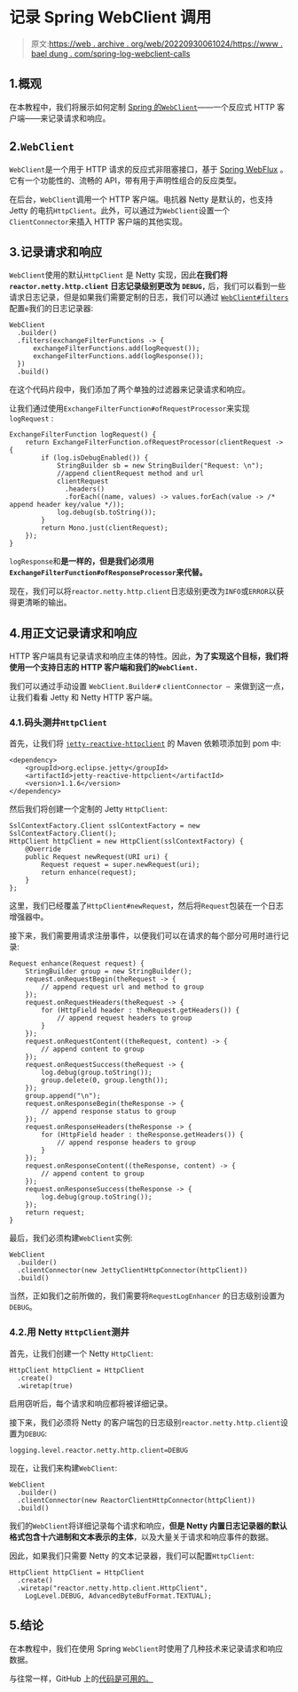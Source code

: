 # 记录 Spring WebClient 调用

> 原文:[https://web . archive . org/web/20220930061024/https://www . bael dung . com/spring-log-webclient-calls](https://web.archive.org/web/20220930061024/https://www.baeldung.com/spring-log-webclient-calls)

## 1.概观

在本教程中，我们将展示如何定制 [Spring 的`WebClient`](/web/20221128043825/https://www.baeldung.com/spring-5-webclient)——一个反应式 HTTP 客户端——来记录请求和响应。

## 2.`WebClient`

`WebClient`是一个用于 HTTP 请求的反应式非阻塞接口，基于 [Spring WebFlux](/web/20221128043825/https://www.baeldung.com/spring-webflux) 。它有一个功能性的、流畅的 API，带有用于声明性组合的反应类型。

在后台，`WebClient`调用一个 HTTP 客户端。电抗器 Netty 是默认的，也支持 Jetty 的电抗`HttpClient`。此外，可以通过为`WebClient`设置一个`ClientConnector`来插入 HTTP 客户端的其他实现。

## 3.记录请求和响应

`WebClient`使用的默认`HttpClient` 是 Netty 实现，因此**在我们将`reactor.netty.http.client` 日志记录级别更改为 `DEBUG,`** 后，我们可以看到一些请求日志记录，但是如果我们需要定制的日志，我们可以通过 [`WebClient#filters`](/web/20221128043825/https://www.baeldung.com/spring-webclient-filters) 配置`e`我们的日志记录器:

```
WebClient
  .builder()
  .filters(exchangeFilterFunctions -> {
      exchangeFilterFunctions.add(logRequest());
      exchangeFilterFunctions.add(logResponse());
  })
  .build()
```

在这个代码片段中，我们添加了两个单独的过滤器来记录请求和响应。

让我们通过使用`ExchangeFilterFunction#ofRequestProcessor`来实现`logRequest` :

```
ExchangeFilterFunction logRequest() {
    return ExchangeFilterFunction.ofRequestProcessor(clientRequest -> {
        if (log.isDebugEnabled()) {
            StringBuilder sb = new StringBuilder("Request: \n");
            //append clientRequest method and url
            clientRequest
              .headers()
              .forEach((name, values) -> values.forEach(value -> /* append header key/value */));
            log.debug(sb.toString());
        }
        return Mono.just(clientRequest);
    });
}
```

`logResponse`和**是一样的，但是我们必须用`ExchangeFilterFunction#ofResponseProcessor`来代替。** 

现在，我们可以将`reactor.netty.http.client`日志级别更改为`INFO`或`ERROR`以获得更清晰的输出。

## 4.用正文记录请求和响应

HTTP 客户端具有记录请求和响应主体的特性。因此，**为了实现这个目标，我们将使用一个支持日志的 HTTP 客户端和我们的`WebClient.`**

我们可以通过手动设置 `WebClient.Builder#` `clientConnector – `来做到这一点，让我们看看 Jetty 和 Netty HTTP 客户端。

### 4.1.码头测井`HttpClient`

首先，让我们将 [`jetty-reactive-httpclient`](https://web.archive.org/web/20221128043825/https://search.maven.org/search?q=a:jetty-reactive-httpclient) 的 Maven 依赖项添加到 pom 中:

```
<dependency>
    <groupId>org.eclipse.jetty</groupId>
    <artifactId>jetty-reactive-httpclient</artifactId>
    <version>1.1.6</version>
</dependency>
```

然后我们将创建一个定制的 Jetty `HttpClient`:

```
SslContextFactory.Client sslContextFactory = new SslContextFactory.Client();
HttpClient httpClient = new HttpClient(sslContextFactory) {
    @Override
    public Request newRequest(URI uri) {
        Request request = super.newRequest(uri);
        return enhance(request);
    }
};
```

这里，我们已经覆盖了`HttpClient#newRequest`，然后将`Request`包装在一个日志增强器中。

接下来，我们需要用请求注册事件，以便我们可以在请求的每个部分可用时进行记录:

```
Request enhance(Request request) {
    StringBuilder group = new StringBuilder();
    request.onRequestBegin(theRequest -> {
        // append request url and method to group
    });
    request.onRequestHeaders(theRequest -> {
        for (HttpField header : theRequest.getHeaders()) {
            // append request headers to group
        }
    });
    request.onRequestContent((theRequest, content) -> {
        // append content to group
    });
    request.onRequestSuccess(theRequest -> {
        log.debug(group.toString());
        group.delete(0, group.length());
    });
    group.append("\n");
    request.onResponseBegin(theResponse -> {
        // append response status to group
    });
    request.onResponseHeaders(theResponse -> {
        for (HttpField header : theResponse.getHeaders()) {
            // append response headers to group
        }
    });
    request.onResponseContent((theResponse, content) -> {
        // append content to group
    });
    request.onResponseSuccess(theResponse -> {
        log.debug(group.toString());
    });
    return request;
}
```

最后，我们必须构建`WebClient`实例:

```
WebClient
  .builder()
  .clientConnector(new JettyClientHttpConnector(httpClient))
  .build()
```

当然，正如我们之前所做的，我们需要将`RequestLogEnhancer` 的日志级别设置为`DEBUG`。

### 4.2.用 Netty `HttpClient`测井

首先，让我们创建一个 Netty `HttpClient`:

```
HttpClient httpClient = HttpClient
  .create()
  .wiretap(true)
```

启用窃听后，每个请求和响应都将被详细记录。

接下来，我们必须将 Netty 的客户端包的日志级别`reactor.netty.http.client`设置为`DEBUG`:

```
logging.level.reactor.netty.http.client=DEBUG
```

现在，让我们来构建`WebClient`:

```
WebClient
  .builder()
  .clientConnector(new ReactorClientHttpConnector(httpClient))
  .build()
```

我们的`WebClient`将详细记录每个请求和响应，**但是 Netty 内置日志记录器的默认格式包含十六进制和文本表示的主体**，以及大量关于请求和响应事件的数据。

因此，如果我们只需要 Netty 的文本记录器，我们可以配置`HttpClient`:

```
HttpClient httpClient = HttpClient
  .create()
  .wiretap("reactor.netty.http.client.HttpClient", 
    LogLevel.DEBUG, AdvancedByteBufFormat.TEXTUAL);
```

## 5.结论

在本教程中，我们在使用 Spring `WebClient`时使用了几种技术来记录请求和响应数据。

与往常一样，GitHub 上的[代码是可用的。](https://web.archive.org/web/20221128043825/https://github.com/eugenp/tutorials/tree/master/spring-reactive-modules/spring-5-reactive-client)